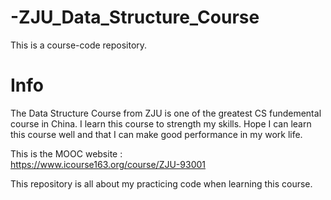 # -ZJU_Data_Structure_Course
This is a course-code repository. 

# Info
The Data Structure Course from ZJU is one of the greatest CS fundemental course in China.
I learn this course to strength my skills. 
Hope I can learn this course well and that I can make good performance in my work life.

This is the MOOC website :  
https://www.icourse163.org/course/ZJU-93001

This repository is all about my practicing code when learning this course.

